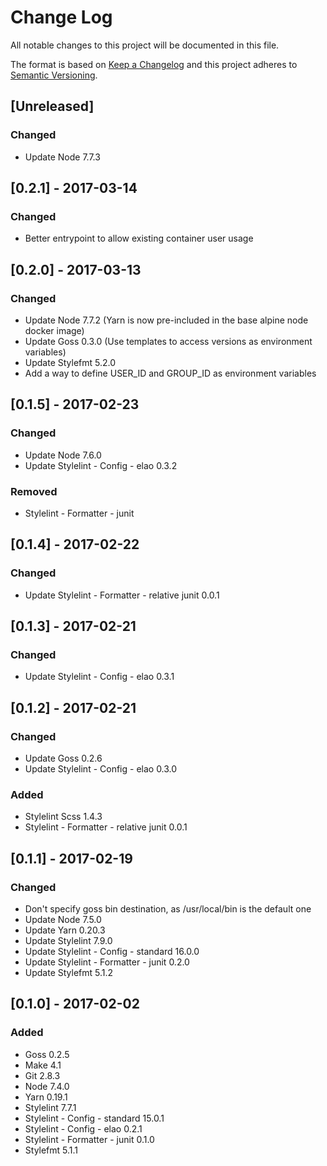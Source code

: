 # Change Log
All notable changes to this project will be documented in this file.

The format is based on [Keep a Changelog](http://keepachangelog.com/)
and this project adheres to [Semantic Versioning](http://semver.org/).

## [Unreleased]
### Changed
- Update Node 7.7.3

## [0.2.1] - 2017-03-14
### Changed
-  Better entrypoint to allow existing container user usage

## [0.2.0] - 2017-03-13
### Changed
- Update Node 7.7.2 (Yarn is now pre-included in the base alpine node docker image)
- Update Goss 0.3.0 (Use templates to access versions as environment variables)
- Update Stylefmt 5.2.0
- Add a way to define USER_ID and GROUP_ID as environment variables

## [0.1.5] - 2017-02-23
### Changed
- Update Node 7.6.0
- Update Stylelint - Config - elao 0.3.2

### Removed
- Stylelint - Formatter - junit

## [0.1.4] - 2017-02-22
### Changed
- Update Stylelint - Formatter - relative junit 0.0.1

## [0.1.3] - 2017-02-21
### Changed
- Update Stylelint - Config - elao 0.3.1

## [0.1.2] - 2017-02-21
### Changed
- Update Goss 0.2.6
- Update Stylelint - Config - elao 0.3.0

### Added
- Stylelint Scss 1.4.3
- Stylelint - Formatter - relative junit 0.0.1

## [0.1.1] - 2017-02-19
### Changed
- Don't specify goss bin destination, as /usr/local/bin is the default one
- Update Node 7.5.0
- Update Yarn 0.20.3
- Update Stylelint 7.9.0
- Update Stylelint - Config - standard 16.0.0
- Update Stylelint - Formatter - junit 0.2.0
- Update Stylefmt 5.1.2

## [0.1.0] - 2017-02-02
### Added
- Goss 0.2.5
- Make 4.1
- Git 2.8.3
- Node 7.4.0
- Yarn 0.19.1
- Stylelint 7.7.1
- Stylelint - Config - standard 15.0.1
- Stylelint - Config - elao 0.2.1
- Stylelint - Formatter - junit 0.1.0
- Stylefmt 5.1.1
